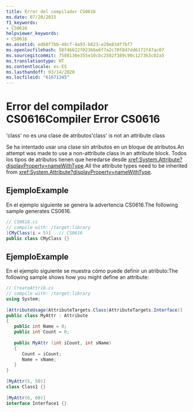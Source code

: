 ```yaml
---
title: Error del compilador CS0616
ms.date: 07/20/2015
f1_keywords:
- CS0616
helpviewer_keywords:
- CS0616
ms.assetid: ed60f7bb-40cf-4a93-b823-e29e83df7bf7
ms.openlocfilehash: 58f46622f02366e6f7a2c70f847dd6172f47ac07
ms.sourcegitcommit: 7588136e355e10cbc2582f389c90c127363c02a5
ms.translationtype: HT
ms.contentlocale: es-ES
ms.lasthandoff: 03/14/2020
ms.locfileid: "61671345"
---
```

# <a name="compiler-error-cs0616"></a><span data-ttu-id="5af7e-102">Error del compilador CS0616</span><span class="sxs-lookup"><span data-stu-id="5af7e-102">Compiler Error CS0616</span></span>
<span data-ttu-id="5af7e-103">'class' no es una clase de atributos</span><span class="sxs-lookup"><span data-stu-id="5af7e-103">'class' is not an attribute class</span></span>  
  
 <span data-ttu-id="5af7e-104">Se ha intentado usar una clase sin atributos en un bloque de atributos.</span><span class="sxs-lookup"><span data-stu-id="5af7e-104">An attempt was made to use a non-attribute class in an attribute block.</span></span> <span data-ttu-id="5af7e-105">Todos los tipos de atributos tienen que heredarse desde <xref:System.Attribute?displayProperty=nameWithType>.</span><span class="sxs-lookup"><span data-stu-id="5af7e-105">All the attribute types need to be inherited from <xref:System.Attribute?displayProperty=nameWithType>.</span></span>  
  
## <a name="example"></a><span data-ttu-id="5af7e-106">Ejemplo</span><span class="sxs-lookup"><span data-stu-id="5af7e-106">Example</span></span>  
 <span data-ttu-id="5af7e-107">En el ejemplo siguiente se genera la advertencia CS0616.</span><span class="sxs-lookup"><span data-stu-id="5af7e-107">The following sample generates CS0616.</span></span>  
  
```csharp  
// CS0616.cs  
// compile with: /target:library  
[CMyClass(i = 5)]   // CS0616  
public class CMyClass {}  
```  
  
## <a name="example"></a><span data-ttu-id="5af7e-108">Ejemplo</span><span class="sxs-lookup"><span data-stu-id="5af7e-108">Example</span></span>  
 <span data-ttu-id="5af7e-109">En el ejemplo siguiente se muestra cómo puede definir un atributo:</span><span class="sxs-lookup"><span data-stu-id="5af7e-109">The following sample shows how you might define an attribute:</span></span>  
  
```csharp  
// CreateAttrib.cs  
// compile with: /target:library  
using System;  
  
[AttributeUsage(AttributeTargets.Class|AttributeTargets.Interface)]  
public class MyAttr : Attribute  
{  
   public int Name = 0;  
   public int Count = 0;  
  
   public MyAttr (int iCount, int sName)  
   {  
      Count = iCount;  
      Name = sName;  
   }  
}  
  
[MyAttr(5, 50)]  
class Class1 {}  
  
[MyAttr(6, 60)]  
interface Interface1 {}  
```
